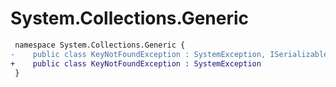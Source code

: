 # System.Collections.Generic

``` diff
 namespace System.Collections.Generic {
-    public class KeyNotFoundException : SystemException, ISerializable
+    public class KeyNotFoundException : SystemException
 }
```

